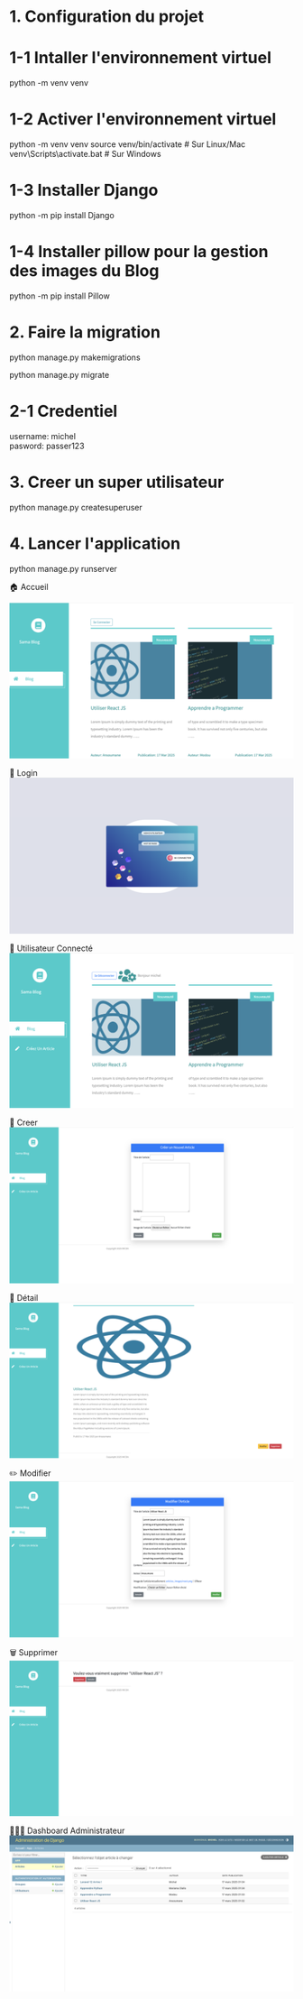 # 1. Configuration du projet

# 1-1 Intaller l'environnement virtuel
python -m venv venv

# 1-2 Activer l'environnement virtuel
python -m venv venv
source venv/bin/activate  # Sur Linux/Mac <br>
venv\Scripts\activate.bat  # Sur Windows

# 1-3 Installer Django
python -m pip install Django

# 1-4 Installer pillow pour la gestion des images du Blog
python -m pip install Pillow

# 2. Faire la migration
 python manage.py makemigrations

 python manage.py migrate

 # 2-1 Credentiel
  username: michel <br>
  pasword: passer123

# 3. Creer un super utilisateur
 python manage.py createsuperuser


# 4. Lancer l'application
 python manage.py runserver

🏠 Accueil

![Texte alternatif](documentation/accueil.png)

🔐 Login
![Texte alternatif](documentation/login.png)

📓 Utilisateur Connecté
![Texte alternatif](documentation/connecte.png)

🧩 Creer
![Texte alternatif](documentation/creer.png)


📄 Détail
![Texte alternatif](documentation/detail.png)


✏️ Modifier
![Texte alternatif](documentation/modifier.png)


🗑️ Supprimer
![Texte alternatif](documentation/supprimer.png)

🧑‍🧒‍🧒 Dashboard Administrateur
![Texte alternatif](documentation/admin.png)